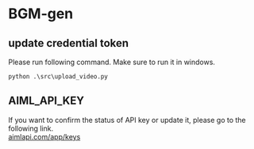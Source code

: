 # BGM-gen

## update credential token
Please run following command. Make sure to run it in windows.
```
python .\src\upload_video.py
```

## AIML_API_KEY
If you want to confirm the status of API key or update it, please go to the following link.  
[aimlapi.com/app/keys](https://aimlapi.com/app/keys)